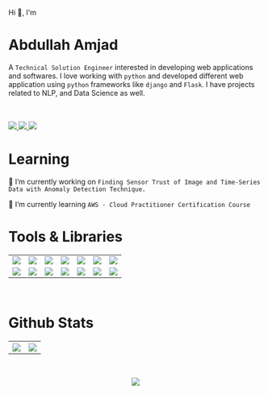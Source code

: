 
Hi 👋,   I'm
<h1>Abdullah Amjad</h1>

A `Technical Solution Engineer`  interested in developing web applications and softwares. I love working with `python` and developed different web application using `python` frameworks like `django` and `Flask`. I have projects related to NLP, and Data Science as well. 

<br>
<br>
<div style="margin-bottom: 1rem;">
  <a href="#"> 
    <img src="https://komarev.com/ghpvc/?username=createwithabd&color=9d4edd&style=for-the-badge"></img>
  </a>
  <a href="https://medium.com/@createwithabd"> 
    <img src="https://img.shields.io/static/v1?&label=medium&message=post&style=for-the-badge&logo=medium&color=9d4edd"></img>
  </a>
    <a href="https://www.linkedin.com/in/abdamjad/"> 
    <img src="https://img.shields.io/static/v1?&label=LinkedIn&message=Profile&style=for-the-badge&logo=linkedin&color=9d4edd"></img>
  </a>
</div>
<h1>Learning</h1>

🔭 I’m currently working on `Finding Sensor Trust of Image and Time-Series Data with Anomaly Detection Technique.` 

🌱 I’m currently learning `AWS - Cloud Practitioner Certification Course`

<h1>Tools & Libraries</h1>

<table> 

<tr> 
      <td> <img src='https://img.shields.io/static/v1?label=&labelColor=fbfaff&message=Python&color=5d7bd5&logo=python&style=for-the-badge' /></td>
      <td> <img src='https://img.shields.io/static/v1?label=&labelColor=454955&message=Javascript&color=ffd400&logo=javascript&style=for-the-badge' /> </td>
      <td> <img src='https://img.shields.io/static/v1?label=&labelColor=fbfaff&message=Html5&color=d36135&logo=HTML5&style=for-the-badge' /></td>
      <td> <img src='https://img.shields.io/static/v1?label=&labelColor=454955&message=CSS&color=00509d&logo=CSS3&style=for-the-badge' /> </td>
      <td> <img src='https://img.shields.io/static/v1?label=&labelColor=fbfaff&message=Node.js&color=38b000&logo=Node.js&style=for-the-badge' /></td>
      <td> <img src='https://img.shields.io/static/v1?label=&labelColor=fdbe39&message=Express.js&color=ffe14c&style=for-the-badge' /> </td>
      <td> <img src='https://img.shields.io/static/v1?label=&labelColor=454955&message=Node-RED&color=d1b2e0&logo=Node-RED&style=for-the-badge' /></td>
</tr>

<tr> 
    <td> <img src='https://img.shields.io/static/v1?label=&labelColor=202020&message=C%2B%2B&color=fdc500&logo=C%2B%2B&style=for-the-badge' /> </td>
    <td> <img src='https://img.shields.io/static/v1?label=&labelColor=d7263d&message=Pandas&color=090c9b&logo=pandas&style=for-the-badge' /> </td>
    <td> <img src='https://img.shields.io/static/v1?label=&labelColor=24272b&message=scikit-learn&color=f18f01&logo=scikit-learn&style=for-the-badge' /></td>
    <td> <img src='https://img.shields.io/static/v1?label=&labelColor=f7f9f9&message=Selenium&color=679436&logo=Selenium&style=for-the-badge' /> </td>
    <td> <img src='https://img.shields.io/static/v1?label=&labelColor=9c3848&message=VsCode&color=0a85ed&logo=Visual%20Studio%20Code&style=for-the-badge' /></td>
    <td> <img src='https://img.shields.io/static/v1?label=&labelColor=f39237&message=Express.js&color=9ee493&logo=PyCharm&style=for-the-badge' /> </td>
    <td> <img src='https://img.shields.io/static/v1?label=&labelColor=eff2f1&message=BASH&color=20bf55&logo=GNU Bash&style=for-the-badge' /></td>


</tr>

</table>


<br>

<table >
  <h1  >Github Stats</h1>
  <tr >
    <th> <img src="https://github-readme-stats.vercel.app/api?username=createwithabd&show_icons=true&theme=dark&icon_color=9d4edd&ring_color=9d4edd&line_height=30&title_color=9d4edd&bg_color=ede5fa&include_all_commits=True&count_private=True&hide=issues,contribs"/> </th>
    <th> <img  src="https://github-readme-stats.vercel.app/api/top-langs/?username=createwithabd&card_width=350&title_color=9d4edd&bg_color=ede5fa&hide_progress=True"/> </th>
  </tr>
</table>
<br>
<p align='center'>
<img  src="https://github-readme-streak-stats.herokuapp.com?user=createwithabd&theme=dark&mode=weekly&ring=f5811f&fire=ff6d00&background=ede5fa&dates=ba93dc&sideNums=d14081&sideLabels=934bdc&currStreakNum=d14081&currStreakLabel=934bdc"/>
</p>







<!-- 
<style>

/* .subtitle{
} */
.div-set {
    margin-bottom: 1rem;
}
.hi-title{
    font-size: 25px;font-weight: bold;
}

.my-name{
    font-size: 42px;
    color: #9d4edd;
}

a {
  padding-right: 10px
}
</style> -->